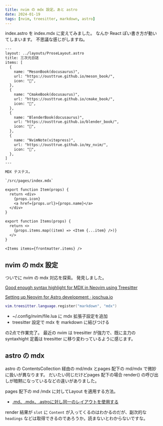 ```yaml
---
title: nvim の mdx 設定。あと astro
date: 2024-01-19
tags: [nvim, treesitter, markdown, astro]
---
```


index.astro を index.mdx に変えてみました。
なんか React ぽい書き方が動いてしまいます。
不思議な感じがしますね。

```txt title="/src/pages/index.mdx"
---
layout: ../layouts/ProseLayout.astro
title: 三次元日誌
items: [
  {
    name: "MesonBook(docusaurus)",
    url: "https://ousttrue.github.io/meson_book/",
    icon: "🔗",
  },
  {
    name: "CmakeBook(docusaurus)",
    url: "https://ousttrue.github.io/cmake_book/",
    icon: "🔗",
  },
  {
    name: "BlenderBook(docusaurus)",
    url: "https://ousttrue.github.io/blender_book/",
    icon: "🔗",
  },
  {
    name: "NvimNote(vitepress)",
    url: "https://ousttrue.github.io/my_nvim/",
    icon: "🔗",
  },
]
---

MDX テステス。

`/src/pages/index.mdx`

export function Item(props) {
  return <div>
    {props.icon}
    <a href={props.url}>{props.name}</a>
  </div>
}

export function Items(props) {
  return <> 
    {props.items.map((item) => <Item {...item} />)}
  </>
}

<Items items={frontmatter.items} />
```

## nvim の mdx 設定

ついでに nvim の mdx 対応を探索。
発見しました。

[Good enough syntax highlight for MDX in Neovim using Treesitter](https://phelipetls.github.io/posts/mdx-syntax-highlight-treesitter-nvim/)

[Setting up Neovim for Astro development · joschua.io](https://joschua.io/posts/2023/06/22/set-up-nvim-for-astro/)

```lua title="引き数の順番を間違えていた"
vim.treesitter.language.register("markdown", "mdx")
```

- ~/.config/nvim/file.lua に mdx 拡張子設定を追加
- treesitter 設定で mdx を markdown に結びつける

の2点で作業完了。
最近の nvim は treesitter が強力で、既に主力の syntaxhight 定義は
treesitter に移り変わっているように感じます。

## astro の mdx

astro の ContentsCollection 経由の md/mdx とpages 配下の md/mdx で微妙に扱いが異なります。
だいたい同じだけどpages 配下の場合 render() の呼び出しが暗黙になっているなどの違いがありました。

pages 配下の md /mdx に対してLayout を適用する方法。

- [.md、.mdx、.astroに対し同一のレイアウトを使用する](https://docs.astro.build/ja/core-concepts/layouts/#mdmdxastro%E3%81%AB%E5%AF%BE%E3%81%97%E5%90%8C%E4%B8%80%E3%81%AE%E3%83%AC%E3%82%A4%E3%82%A2%E3%82%A6%E3%83%88%E3%82%92%E4%BD%BF%E7%94%A8%E3%81%99%E3%82%8B)

render 結果が `slot` に `Content` が入ってくるのはわかるのだが、副次的な `headings` などは取得できるのであろうか。読まないとわからないですな。
